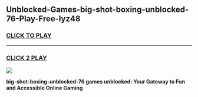 
## Unblocked-Games-big-shot-boxing-unblocked-76-Play-Free-lyz48
<h3>
<a href="https://premium76.site?title=big-shot-boxing-unblocked-76&ref=10A">CLICK TO PLAY</a></h3>
<hr>

<h3>
<a href="https://premium76.site?title=big-shot-boxing-unblocked-76&ref=10A">CLICK 2 PLAY</a>
  
</h3>

<a href="https://premium76.site?title=big-shot-boxing-unblocked-76&ref=10A"><img src="https://clearcache.store/games.png"></a>


**big-shot-boxing-unblocked-76 games unblocked: Your Gateway to Fun and Accessible Online Gaming**
